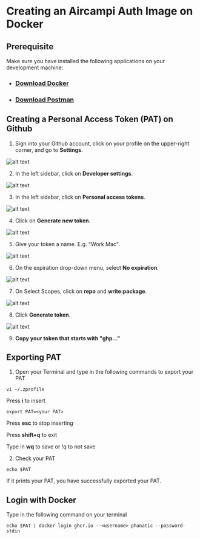 # Creating an Aircampi Auth Image on Docker

## Prerequisite
Make sure you have installed the following applications on your development machine:
- ### [Download Docker](https://docs.docker.com/get-docker/)
  
- ### [Download Postman](https://www.postman.com/downloads/)

## Creating a Personal Access Token (PAT) on Github

1. Sign into your Github account, click on your profile on the upper-right corner, and go to **Settings**. 

![alt text](https://github.com/tsetsuukhei/E-Mongo1ia/blob/main/tutorial/github-1-settings.png?raw=true)

2. In the left sidebar, click on **Developer settings**.

![alt text](https://github.com/tsetsuukhei/E-Mongo1ia/blob/main/tutorial/github-2-developer-settings.png?raw=true)

3. In the left sidebar, click on **Personal access tokens**.

![alt text](https://github.com/tsetsuukhei/E-Mongo1ia/blob/main/tutorial/github-3-pat.png?raw=true)

4. Click on **Generate new token**.

![alt text](https://github.com/tsetsuukhei/E-Mongo1ia/blob/main/tutorial/github-4-new-token.png?raw=true)

5. Give your token a name. E.g. "Work Mac".

![alt text](https://github.com/tsetsuukhei/E-Mongo1ia/blob/main/tutorial/github-5-note.png?raw=true)

6. On the expiration drop-down menu, select **No expiration**.

![alt text](https://github.com/tsetsuukhei/E-Mongo1ia/blob/main/tutorial/github-6-expiration.png?raw=true)

7. On Select Scopes, click on **repo** and **write:package**.

![alt text](https://github.com/tsetsuukhei/E-Mongo1ia/blob/main/tutorial/github-7-scope.png?raw=true)

8. Click **Generate token**.

![alt text](https://github.com/tsetsuukhei/E-Mongo1ia/blob/main/tutorial/github-8-generate.png?raw=true)

9. **Copy your token that starts with "ghp..."**

## Exporting PAT

1. Open your Terminal and type in the following commands to export your PAT


  ```
  vi ~/.zprofile
  
  ```
Press **i** to insert

  ```
  export PAT=<your PAT>
  
  ```

Press **esc** to stop inserting

Press **shift+q** to exit

Type in **wq** to save or !q to not save 

2. Check your PAT

  ```
  echo $PAT
  
  ```
  
If it prints your PAT, you have successfully exported your PAT.
  
## Login with Docker

Type in the following command on your terminal

  ```
  echo $PAT | docker login ghcr.io --<username> phanatic --password-stdin
  
  ```
